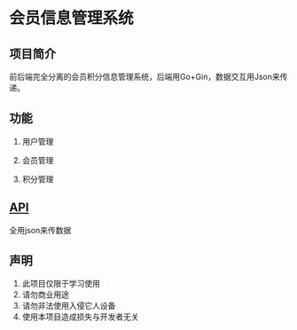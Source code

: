 # 会员信息管理系统

## 项目简介

前后端完全分离的会员积分信息管理系统，后端用Go+Gin，数据交互用Json来传递。

## 功能

1. 用户管理

2. 会员管理

3. 积分管理

## [API](doc/API.md)

全用json来传数据

## 声明

1. 此项目仅限于学习使用
2. 请勿商业用途
3. 请勿非法使用入侵它人设备
4. 使用本项目造成损失与开发者无关

